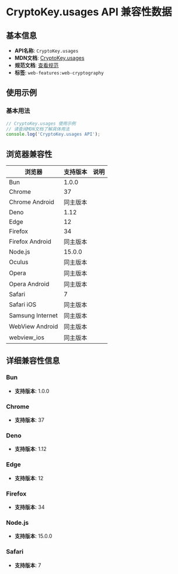 # CryptoKey.usages API 兼容性数据

## 基本信息

- **API名称**: `CryptoKey.usages`
- **MDN文档**: [CryptoKey.usages](https://developer.mozilla.org/docs/Web/API/CryptoKey/usages)
- **规范文档**: [查看规范](https://w3c.github.io/webcrypto/#dom-cryptokey-usages)
- **标签**: `web-features:web-cryptography`

## 使用示例

### 基本用法

```javascript
// CryptoKey.usages 使用示例
// 请查阅MDN文档了解具体用法
console.log('CryptoKey.usages API');
```

## 浏览器兼容性

| 浏览器 | 支持版本 | 说明 |
|--------|----------|------|
| Bun | 1.0.0 |  |
| Chrome | 37 |  |
| Chrome Android | 同主版本 |  |
| Deno | 1.12 |  |
| Edge | 12 |  |
| Firefox | 34 |  |
| Firefox Android | 同主版本 |  |
| Node.js | 15.0.0 |  |
| Oculus | 同主版本 |  |
| Opera | 同主版本 |  |
| Opera Android | 同主版本 |  |
| Safari | 7 |  |
| Safari iOS | 同主版本 |  |
| Samsung Internet | 同主版本 |  |
| WebView Android | 同主版本 |  |
| webview_ios | 同主版本 |  |

## 详细兼容性信息

### Bun

- **支持版本**: 1.0.0

### Chrome

- **支持版本**: 37

### Deno

- **支持版本**: 1.12

### Edge

- **支持版本**: 12

### Firefox

- **支持版本**: 34

### Node.js

- **支持版本**: 15.0.0

### Safari

- **支持版本**: 7

